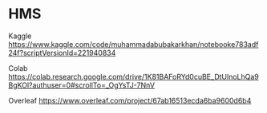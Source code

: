 # HMS
Kaggle
https://www.kaggle.com/code/muhammadabubakarkhan/notebooke783adf24f?scriptVersionId=221940834

Colab
https://colab.research.google.com/drive/1K81BAFoRYd0cuBE_DtUlnoLhQa9BgKOl?authuser=0#scrollTo=_OgYsTJ-7NnV

Overleaf
https://www.overleaf.com/project/67ab16513ecda6ba9600d6b4
